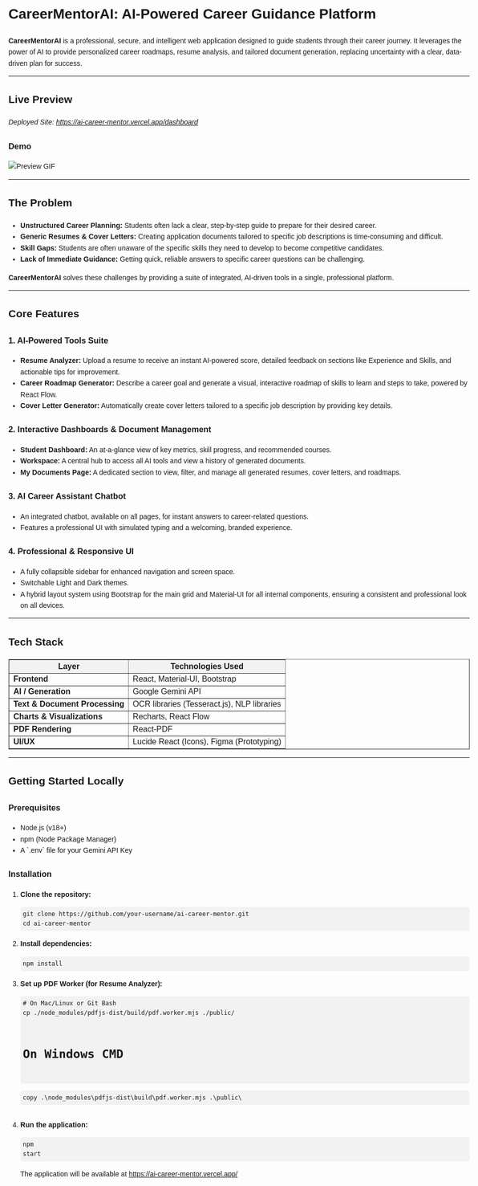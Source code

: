 <!DOCTYPE html>
<html lang="en">
<head>
  <meta charset="UTF-8" />
</head>
<body style="font-family: Arial, sans-serif; line-height: 1.6; max-width: 1000px; margin: auto; padding: 20px;">

  <h1>CareerMentorAI: AI-Powered Career Guidance Platform</h1>

  <p><strong>CareerMentorAI</strong> is a professional, secure, and intelligent web application designed to guide students through their career journey. It leverages the power of AI to provide personalized career roadmaps, resume analysis, and tailored document generation, replacing uncertainty with a clear, data-driven plan for success.</p>

  <hr/>

  <h2>Live Preview</h2>

  <p><em>Deployed Site: <a href="https://ai-career-mentor.vercel.app/dashboard" target="_blank">https://ai-career-mentor.vercel.app/dashboard</a></em></p>
  
  <h3>Demo</h3>
 <img src="https://github.com/user-attachments/assets/20c024ed-8554-44e1-aa1f-fb950bde9752" alt="Preview GIF" style="max-width: 100%; height: auto;" />

  
    

  <hr/>

  <h2>The Problem</h2>
  <ul>
    <li><strong>Unstructured Career Planning:</strong> Students often lack a clear, step-by-step guide to prepare for their desired career.</li>
    <li><strong>Generic Resumes & Cover Letters:</strong> Creating application documents tailored to specific job descriptions is time-consuming and difficult.</li>
    <li><strong>Skill Gaps:</strong> Students are often unaware of the specific skills they need to develop to become competitive candidates.</li>
    <li><strong>Lack of Immediate Guidance:</strong> Getting quick, reliable answers to specific career questions can be challenging.</li>
  </ul>

  <p><strong>CareerMentorAI</strong> solves these challenges by providing a suite of integrated, AI-driven tools in a single, professional platform.</p>

  <hr/>

  <h2>Core Features</h2>

  <h3>1. AI-Powered Tools Suite</h3>
  <ul>
    <li><strong>Resume Analyzer:</strong> Upload a resume to receive an instant AI-powered score, detailed feedback on sections like Experience and Skills, and actionable tips for improvement.</li>
    <li><strong>Career Roadmap Generator:</strong> Describe a career goal and generate a visual, interactive roadmap of skills to learn and steps to take, powered by React Flow.</li>
    <li><strong>Cover Letter Generator:</strong> Automatically create cover letters tailored to a specific job description by providing key details.</li>
  </ul>

  <h3>2. Interactive Dashboards & Document Management</h3>
  <ul>
    <li><strong>Student Dashboard:</strong> An at-a-glance view of key metrics, skill progress, and recommended courses.</li>
    <li><strong>Workspace:</strong> A central hub to access all AI tools and view a history of generated documents.</li>
    <li><strong>My Documents Page:</strong> A dedicated section to view, filter, and manage all generated resumes, cover letters, and roadmaps.</li>
  </ul>

  <h3>3. AI Career Assistant Chatbot</h3>
  <ul>
    <li>An integrated chatbot, available on all pages, for instant answers to career-related questions.</li>
    <li>Features a professional UI with simulated typing and a welcoming, branded experience.</li>
  </ul>
  
  <h3>4. Professional & Responsive UI</h3>
  <ul>
    <li>A fully collapsible sidebar for enhanced navigation and screen space.</li>
    <li>Switchable Light and Dark themes.</li>
    <li>A hybrid layout system using Bootstrap for the main grid and Material-UI for all internal components, ensuring a consistent and professional look on all devices.</li>
  </ul>


  <hr/>

  <h2>Tech Stack</h2>
  <table border="1" cellspacing="0" cellpadding="8" style="width: 100%; border-collapse: collapse;">
    <tr style="background-color: #f2f2f2;"><th>Layer</th><th>Technologies Used</th></tr>
    <tr><td><strong>Frontend</strong></td><td>React, Material-UI, Bootstrap </td></tr>
    <tr><td><strong>AI / Generation</strong></td><td>Google Gemini API </td></tr>
    <tr><td><strong>Text & Document Processing</strong></td><td>OCR libraries (Tesseract.js), NLP libraries</td></tr>
    <tr><td><strong>Charts & Visualizations</strong></td><td>Recharts, React Flow</td></tr>
    <tr><td><strong>PDF Rendering</strong></td><td>React-PDF</td></tr>
    <tr><td><strong>UI/UX</strong></td><td>Lucide React (Icons), Figma (Prototyping)</td></tr>
  </table>

  <hr/>

  <h2>Getting Started Locally</h2>

  <h3>Prerequisites</h3>
  <ul>
    <li>Node.js (v18+)</li>
    <li>npm (Node Package Manager)</li>
    <li>A `.env` file for your Gemini API Key</li>
  </ul>

  <h3>Installation</h3>

  <ol>
    <li>
      <strong>Clone the repository:</strong>
      <pre><code style="background-color: #f2f2f2; padding: 5px; border-radius: 4px; display: block;">git clone https://github.com/your-username/ai-career-mentor.git
cd ai-career-mentor</code></pre>
    </li>
    <li>
      <strong>Install dependencies:</strong>
      <pre><code style="background-color: #f2f2f2; padding: 5px; border-radius: 4px; display: block;">npm install</code></pre>
    </li>
    <li>
        <strong>Set up PDF Worker (for Resume Analyzer):</strong>
        <pre><code style="background-color: #f2f2f2; padding: 5px; border-radius: 4px; display: block;"># On Mac/Linux or Git Bash
cp ./node_modules/pdfjs-dist/build/pdf.worker.mjs ./public/

# On Windows CMD
copy .\\node_modules\\pdfjs-dist\\build\\pdf.worker.mjs .\\public\\
</code></pre>
    </li>
    <li>
      <strong>Run the application:</strong>
      <pre><code style="background-color: #f2f2f2; padding: 5px; border-radius: 4px; display: block;">npm start</code></pre>
      <p>The application will be available at https://ai-career-mentor.vercel.app/</p>
    </li>
  </ol>

</body>
</html>
